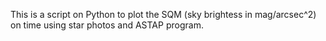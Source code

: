 This is a script on Python to plot the SQM (sky brightess in mag/arcsec^2) on time using star photos and ASTAP program.
